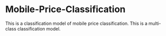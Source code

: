 # Mobile-Price-Classification
This is a classification model of mobile price classification. This is a multi-class classification model.
